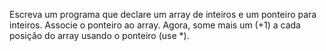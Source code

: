 Escreva um programa que declare um array de inteiros e um ponteiro para inteiros. 
Associe o ponteiro ao array.
Agora, some mais um (+1) a cada posição do array usando o ponteiro (use *).